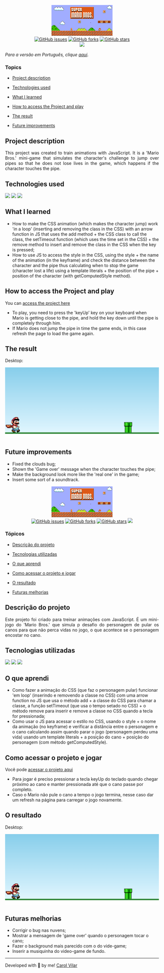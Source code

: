 <div align='center'> <img src="./assets/game-template.png" alt="the original game template"> </div>



<div align='center'>
  <a href="https://github.com/Caroline-Barbosa-Vilar/mario-js/issues"><img alt="GitHub issues" src="https://img.shields.io/github/issues/Caroline-Barbosa-Vilar/mario-js"></a>
  <a href="https://github.com/Caroline-Barbosa-Vilar/mario-js/network"><img alt="GitHub forks" src="https://img.shields.io/github/forks/Caroline-Barbosa-Vilar/mario-js"></a>
  <a href="https://github.com/Caroline-Barbosa-Vilar/mario-js/stargazers"><img alt="GitHub stars" src="https://img.shields.io/github/stars/Caroline-Barbosa-Vilar/mario-js"></a> 
  
  <br>
  
  <img src="http://img.shields.io/static/v1?label=STATUS&message=DEVELOPING&color=yellow&style=for-the-badge"/>
</div>

_Para a versão em Português, clique [aqui](#portuguese)._ 


### Topics

- [Project description](#project-description)

- [Technologies used](#technologies-used)

- [What I learned](#what-I-learned)

- [How to access the Project and play](#how-to-access-the-project-and-play) 

- [The result](#the-result)

- [Future improvements](#future-improvements)



## Project description


<p align="justify">
  This project was created to train animations with JavaScript. It is a 'Mario Bros.' mini-game that simulates the character's challenge to jump over pipes so that he does not lose lives in the game, which happens if the character touches the pipe.
</p>



## Technologies used

<div>
  <img src="https://img.shields.io/badge/HTML5-E34F26?style=for-the-badge&logo=html5&logoColor=white">
  <img src="https://img.shields.io/badge/CSS3-1572B6?style=for-the-badge&logo=css3&logoColor=white">
  <img src="https://img.shields.io/badge/JavaScript-F7DF1E?style=for-the-badge&logo=javascript&logoColor=black">
</div>



## What I learned

- How to make the CSS animation (which makes the character jump) work 'in a loop' (inserting and removing the class in the CSS) with an arrow function in JS that uses the add method + the CSS class to call the class, the setTimeout function (which uses the time set in the CSS) + the remove method to insert and remove the class in the CSS when the key is pressed;
- How to use JS to access the style in the CSS, using the style + the name of the animation (in the keyframe) and check the distance between the character and the pipe thus calculating when to stop the game (character lost a life) using a template literals + the position of the pipe + position of the character (with getComputedStyle method).



## How to access the Project and play

You can [access the project here](https://caroline-barbosa-vilar.github.io/mario-js/) 

- To play, you need to press the 'keyUp' key on your keyboard when Mario is getting close to the pipe, and hold the key down until the pipe is completely through him.
- If Mario does not jump the pipe in time the game ends, in this case refresh the page to load the game again.



## The result 

Desktop:

<img src="./assets/mario-js-desktop-screen.gif" alt="the game screen gif">



## Future improvements

- Fixed the clouds bug;
- Shown the 'Game over' message when the character touches the pipe;
- Make the background look more like the 'real one' in the game;
- Insert some sort of a soundtrack.



<div id="portuguese">

  
<div align='center'> <img src="./assets/game-template.png" alt="the original game template"> </div>
  

<div align='center'>
  <a href="https://github.com/Caroline-Barbosa-Vilar/mario-js/issues"><img alt="GitHub issues" src="https://img.shields.io/github/issues/Caroline-Barbosa-Vilar/mario-js"></a>
  <a href="https://github.com/Caroline-Barbosa-Vilar/mario-js/network"><img alt="GitHub forks" src="https://img.shields.io/github/forks/Caroline-Barbosa-Vilar/mario-js"></a>
  <a href="https://github.com/Caroline-Barbosa-Vilar/mario-js/stargazers"><img alt="GitHub stars" src="https://img.shields.io/github/stars/Caroline-Barbosa-Vilar/mario-js"></a> 
 
   <img src="http://img.shields.io/static/v1?label=STATUS&message=DEVELOPING&color=yellow&style=for-the-badge"/>
</div>

  
  
### Tópicos 

- [Descrição do projeto](#descrição-do-projeto)

- [Tecnologias utilizadas](#tecnologias-utilizadas)

- [O que aprendi](#o-que-aprendi)

- [Como acessar o projeto e jogar](#como-acessar-o-projeto-e-jogar)
  
- [O resultado](#o-resultado)  

- [Futuras melhorias](#futuras-melhorias)

  
  
## Descrição do projeto 

<p align="justify">
  Este projeto foi criado para treinar animações com JavaScript. É um mini-jogo do 'Mario Bros.' que simula p desafio do personagem de pular os canos para que não perca vidas no jogo, o que acontece se o personagem encostar no cano.
</p>

  
  
## Tecnologias utilizadas

<div>
  <img src="https://img.shields.io/badge/HTML5-E34F26?style=for-the-badge&logo=html5&logoColor=white">
  <img src="https://img.shields.io/badge/CSS3-1572B6?style=for-the-badge&logo=css3&logoColor=white">
  <img src="https://img.shields.io/badge/JavaScript-F7DF1E?style=for-the-badge&logo=javascript&logoColor=black">
</div>

  
  
## O que aprendi

- Como fazer a animação do CSS (que faz o personagem pular) funcionar 'em loop' (inserindo e removendo a classe no CSS) com uma arrow function no JS que usa o método add + a classe do CSS para chamar a classe, a função setTimeout (que usa o tempo setado no CSS) + o método remove para inserir e remove a classe no CSS quando a tecla for pressionada;
- Como usar o JS para acessar o estilo no CSS, usando o style + o nome da animação (no keyframe) e verificar a distância entre o personagem e o cano calculando assim quando parar o jogo (personagem perdeu uma vida) usando um template literals + a posição do cano + posição do personagem (com método getComputedStyle).


  
## Como acessar o projeto e jogar

Você pode [acessar o projeto aqui](https://caroline-barbosa-vilar.github.io/mario-js/)
  
- Para jogar é preciso pressionar a tecla keyUp do teclado quando chegar próximo ao cano e manter pressionada até que o cano passe por completo. 
- Caso o Mario não pule o cano a tempo o jogo termina, nesse caso dar um refresh na página para carregar o jogo novamente. 

  
  
## O resultado  

Desktop:

<img src="./assets/mario-js-desktop-screen.gif" alt="the game desktop screen gif">


  
## Futuras melhorias
  
- Corrigir o bug nas nuvens;
- Mostrar a mensagem de 'game over' quando o personagem tocar o cano;
- Fazer o background mais parecido com o do vide-game;
- Inserir a musiquinha do video-game de fundo.  

<hr>

Developed with 🧡 by me!  [Carol Vilar](https://www.linkedin.com/in/carolinebarbosavilar/)
